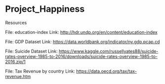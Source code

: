 # Project_Happiness

Resources

File: education-index
Link: http://hdr.undp.org/en/content/education-index

File: GDP Dataset
Link: https://data.worldbank.org/indicator/ny.gdp.pcap.cd

File: Suicide Dataset
Link: https://www.kaggle.com/russellyates88/suicide-rates-overview-1985-to-2016/downloads/suicide-rates-overview-1985-to-2016.zip/1

File: Tax Revenue by country
Link: https://data.oecd.org/tax/tax-revenue.htm




